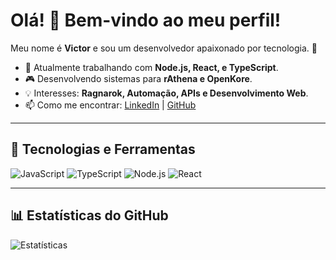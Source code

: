 # Olá! 👋 Bem-vindo ao meu perfil!

Meu nome é **Victor** e sou um desenvolvedor apaixonado por tecnologia. 🚀

- 🔭 Atualmente trabalhando com **Node.js, React, e TypeScript**.
- 🎮 Desenvolvendo sistemas para **rAthena e OpenKore**.
- 💡 Interesses: **Ragnarok, Automação, APIs e Desenvolvimento Web**.
- 📫 Como me encontrar: [LinkedIn](https://linkedin.com/in/seu-perfil) | [GitHub](https://github.com/seu-usuario)

---

## 🚀 Tecnologias e Ferramentas
![JavaScript](https://img.shields.io/badge/-JavaScript-F7DF1E?style=flat&logo=javascript&logoColor=black)
![TypeScript](https://img.shields.io/badge/-TypeScript-007ACC?style=flat&logo=typescript&logoColor=white)
![Node.js](https://img.shields.io/badge/-Node.js-339933?style=flat&logo=node.js&logoColor=white)
![React](https://img.shields.io/badge/-React-61DAFB?style=flat&logo=react&logoColor=black)

---

## 📊 Estatísticas do GitHub
![Estatísticas](https://github-readme-stats.vercel.app/api?username=VictorSalton&show_icons=true&theme=dark)

